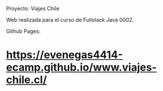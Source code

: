 Proyecto: Viajes Chile

Web realizada para el curso de Fullstack Java 0002.

Github Pages:
# https://evenegas4414-ecamp.github.io/www.viajes-chile.cl/
